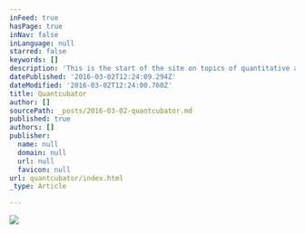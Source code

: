 ```yaml
---
inFeed: true
hasPage: true
inNav: false
inLanguage: null
starred: false
keywords: []
description: 'This is the start of the site on topics of quantitative analysis, physics, maybe even  bicycles, surfing and gardening. '
datePublished: '2016-03-02T12:24:09.294Z'
dateModified: '2016-03-02T12:24:00.760Z'
title: Quantcubator
author: []
sourcePath: _posts/2016-03-02-quantcubator.md
published: true
authors: []
publisher:
  name: null
  domain: null
  url: null
  favicon: null
url: quantcubator/index.html
_type: Article

---
```

![](https://the-grid-user-content.s3-us-west-2.amazonaws.com/3ab05ae2-0309-437b-9651-2fad88fcfdfd.jpg)